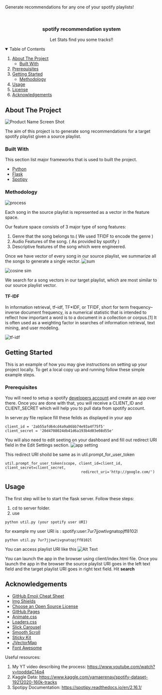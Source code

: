 Generate recommendations for any one of your spotify playlists!

<!-- PROJECT SHIELDS -->
<!--
*** I'm using markdown "reference style" links for readability.
*** Reference links are enclosed in brackets [ ] instead of parentheses ( ).
*** See the bottom of this document for the declaration of the reference variables
*** for contributors-url, forks-url, etc. This is an optional, concise syntax you may use.
*** https://www.markdownguide.org/basic-syntax/#reference-style-links
-->


<!-- PROJECT LOGO -->
<br />
<p align="center">

  <h3 align="center">spotify recommendation system</h3>

  <p align="center">
    Let Stats find you some tracks!!
  </p>
</p>



<!-- TABLE OF CONTENTS -->
<details open="open">
  <summary>Table of Contents</summary>
  <ol>
    <li>
      <a href="#about-the-project">About The Project</a>
      <ul>
        <li><a href="#built-with">Built With</a></li>
      </ul>
    </li>
    <li><a href="#prerequisites">Prerequisites</a></li>
    <li>
      <a href="#getting-started">Getting Started</a>
      <ul>
        <li><a href="#Methodology">Methodology</a></li>
      </ul>
    </li>
    <li><a href="#usage">Usage</a></li>
    <li><a href="#license">License</a></li>
    <li><a href="#acknowledgements">Acknowledgements</a></li>
  </ol>
</details>



<!-- ABOUT THE PROJECT -->
## About The Project

![Product Name Screen Shot][product-screenshot]

The aim of this project is to generate song recommendations for a target spotify playlist given a source playlist.

### Built With

This section list major frameworks that is used to built the project.
* [Python](https://www.python.org)
* [Flask](https://flask.palletsprojects.com/en/1.1.x/)
* [Spotipy](https://flask.palletsprojects.com/en/1.1.x/)

### Methodology
![process][methodology-0]

Each song in the source playlist is represented as a vector in the feature space. 

Our feature space consists of 3 major type of song features:

1. Genre that the song belongs to.( We used TFIDF to encode the genre )
2. Audio Features of the song. ( As provided by spotify )
3. Descriptive features of the song which were engineered.

Once we have vector of every song in our source playlist, we summarize all the songs to generate a single vector.
![sum][methodology-3]

![cosine sim][methodology-1]

We search for a song vectors in our target playlist, which are most similar to our source playlist vector.

#### TF-IDF
In information retrieval, tf–idf, TF*IDF, or TFIDF, short for term frequency–inverse document frequency, is a numerical statistic that is intended to reflect how important a word is to a document in a collection or corpus.[1] It is often used as a weighting factor in searches of information retrieval, text mining, and user modeling.

![tf-idf][methodology-2]


<!-- GETTING STARTED -->
## Getting Started

This is an example of how you may give instructions on setting up your project locally.
To get a local copy up and running follow these simple example steps.

### Prerequisites

You will need to setup a spotify [developers account](https://developer.spotify.com) and create an app over there. Once you are done with that, you will receive a CLIENT_ID and CLIENT_SECRET which will help you to pull data from spotify account. 

In server.py file replace fill these feilds as displayed in your app 
```
client_id = '2ab55afd64cd4a9a86bb74e93a4f75f5'
client_secret = '20d4708024db41d6a193b4d03e08d55e'
```
You will also need to edit seeting on your dashboard and fill out redirect URI field in the Edit Settings section.
![app setting][setting-screenshot]

This redirect URI shoild be same as in util.prompt_for_user_token
```
util.prompt_for_user_token(scope, client_id=client_id, client_secret=client_secret,
                                   redirect_uri='http://google.com/')
```

<!-- USAGE EXAMPLES -->
## Usage

The first step will be to start the flask server. Follow these steps:

1. cd to server folder.
2. use 
```
python util.py (your spotify user URI)
```
for example my user URI is : spotify:user:7ur7jjowtivgnatopjff8102l

```
python util.py 7ur7jjowtivgnatopjff8102l
```
You can access playlist URI like this
![Alt Text](https://media.giphy.com/media/rEq1P8mItXXtMGqJ1W/giphy.gif)

You can launch the app in the browser using client/index.html file. Once you launch the app in the browser the source playlist URI goes in the left text field and the target playlist URI goes in right text field. Hit **search**


<!-- ACKNOWLEDGEMENTS -->
## Acknowledgements
* [GitHub Emoji Cheat Sheet](https://www.webpagefx.com/tools/emoji-cheat-sheet)
* [Img Shields](https://shields.io)
* [Choose an Open Source License](https://choosealicense.com)
* [GitHub Pages](https://pages.github.com)
* [Animate.css](https://daneden.github.io/animate.css)
* [Loaders.css](https://connoratherton.com/loaders)
* [Slick Carousel](https://kenwheeler.github.io/slick)
* [Smooth Scroll](https://github.com/cferdinandi/smooth-scroll)
* [Sticky Kit](http://leafo.net/sticky-kit)
* [JVectorMap](http://jvectormap.com)
* [Font Awesome](https://fontawesome.com)





<!-- MARKDOWN LINKS & IMAGES -->
<!-- https://www.markdownguide.org/basic-syntax/#reference-style-links -->
[product-screenshot]: images/product.png
[setting-screenshot]: images/app_setting.png
[methodology-1]: images/cosine_sim_2.png
[methodology-0]: images/process_2.png
[methodology-2]: images/tfidf_4.png
[methodology-3]: images/summarization_2.png


Useful resources:
1. My YT video describing the process: https://www.youtube.com/watch?v=tooddaC14q4
2. Kaggle Data: https://www.kaggle.com/yamaerenay/spotify-dataset-19212020-160k-tracks
3. Spotipy Documentation: https://spotipy.readthedocs.io/en/2.16.1/
